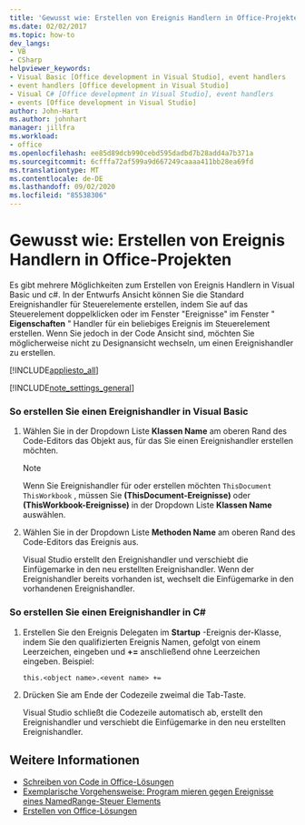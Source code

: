 ```yaml
---
title: 'Gewusst wie: Erstellen von Ereignis Handlern in Office-Projekten'
ms.date: 02/02/2017
ms.topic: how-to
dev_langs:
- VB
- CSharp
helpviewer_keywords:
- Visual Basic [Office development in Visual Studio], event handlers
- event handlers [Office development in Visual Studio]
- Visual C# [Office development in Visual Studio], event handlers
- events [Office development in Visual Studio]
author: John-Hart
ms.author: johnhart
manager: jillfra
ms.workload:
- office
ms.openlocfilehash: ee85d89dcb990cebd595dadbd7b28add4a7b371a
ms.sourcegitcommit: 6cfffa72af599a9d667249caaaa411bb28ea69fd
ms.translationtype: MT
ms.contentlocale: de-DE
ms.lasthandoff: 09/02/2020
ms.locfileid: "85538306"
---
```

# <a name="how-to-create-event-handlers-in-office-projects"></a>Gewusst wie: Erstellen von Ereignis Handlern in Office-Projekten
  Es gibt mehrere Möglichkeiten zum Erstellen von Ereignis Handlern in Visual Basic und c#. In der Entwurfs Ansicht können Sie die Standard Ereignishandler für Steuerelemente erstellen, indem Sie auf das Steuerelement doppelklicken oder im Fenster "Ereignisse" im Fenster " **Eigenschaften** " Handler für ein beliebiges Ereignis im Steuerelement erstellen. Wenn Sie jedoch in der Code Ansicht sind, möchten Sie möglicherweise nicht zu Designansicht wechseln, um einen Ereignishandler zu erstellen.

 [!INCLUDE[appliesto_all](../vsto/includes/appliesto-all-md.md)]

 [!INCLUDE[note_settings_general](../sharepoint/includes/note-settings-general-md.md)]

### <a name="to-create-an-event-handler-in-visual-basic"></a>So erstellen Sie einen Ereignishandler in Visual Basic

1. Wählen Sie in der Dropdown Liste **Klassen Name** am oberen Rand des Code-Editors das Objekt aus, für das Sie einen Ereignishandler erstellen möchten.

    > [!NOTE]
    > Wenn Sie Ereignishandler für oder erstellen möchten `ThisDocument` `ThisWorkbook` , müssen Sie **(ThisDocument-Ereignisse)** oder **(ThisWorkbook-Ereignisse)** in der Dropdown Liste **Klassen Name** auswählen.

2. Wählen Sie in der Dropdown Liste **Methoden Name** am oberen Rand des Code-Editors das Ereignis aus.

     Visual Studio erstellt den Ereignishandler und verschiebt die Einfügemarke in den neu erstellten Ereignishandler. Wenn der Ereignishandler bereits vorhanden ist, wechselt die Einfügemarke in den vorhandenen Ereignishandler.

### <a name="to-create-an-event-handler-in-c"></a>So erstellen Sie einen Ereignishandler in C\#

1. Erstellen Sie den Ereignis Delegaten im **Startup** -Ereignis der-Klasse, indem Sie den qualifizierten Ereignis Namen, gefolgt von einem Leerzeichen, eingeben und **+=** anschließend ohne Leerzeichen eingeben. Beispiel:

     `this.<object name>.<event name> +=`

2. Drücken Sie am Ende der Codezeile zweimal die Tab-Taste.

     Visual Studio schließt die Codezeile automatisch ab, erstellt den Ereignishandler und verschiebt die Einfügemarke in den neu erstellten Ereignishandler.

## <a name="see-also"></a>Weitere Informationen
- [Schreiben von Code in Office-Lösungen](../vsto/writing-code-in-office-solutions.md)
- [Exemplarische Vorgehensweise: Program mieren gegen Ereignisse eines NamedRange-Steuer Elements](../vsto/walkthrough-programming-against-events-of-a-namedrange-control.md)
- [Erstellen von Office-Lösungen](../vsto/building-office-solutions.md)
